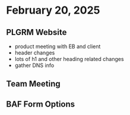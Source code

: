 # February 20, 2025

## PLGRM Website
- product meeting with EB and client
- header changes
- lots of h1 and other heading related changes
- gather DNS info

## Team Meeting

## BAF Form Options